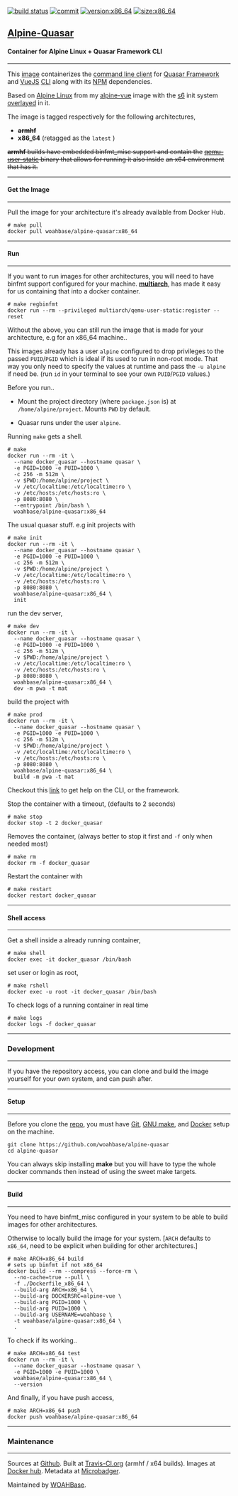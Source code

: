 [![build status][251]][232] [![commit][255]][231] [![version:x86_64][256]][235] [![size:x86_64][257]][235]

## [Alpine-Quasar][234]
#### Container for Alpine Linux + Quasar Framework CLI
---

This [image][233] containerizes the [command line client][139] for
[Quasar Framework][138] and [VueJS][137] [CLI][136] along with
its [NPM][135] dependencies.

Based on [Alpine Linux][131] from my [alpine-vue][132] image with
the [s6][133] init system [overlayed][134] in it.

The image is tagged respectively for the following architectures,
* ~~**armhf**~~
* **x86_64** (retagged as the `latest` )

~~**armhf** builds have embedded binfmt_misc support and contain the~~
~~[qemu-user-static][105] binary that allows for running it also inside~~
~~an x64 environment that has it.~~

---
#### Get the Image
---

Pull the image for your architecture it's already available from
Docker Hub.

```
# make pull
docker pull woahbase/alpine-quasar:x86_64
```

---
#### Run
---

If you want to run images for other architectures, you will need
to have binfmt support configured for your machine. [**multiarch**][104],
has made it easy for us containing that into a docker container.

```
# make regbinfmt
docker run --rm --privileged multiarch/qemu-user-static:register --reset
```

Without the above, you can still run the image that is made for your
architecture, e.g for an x86_64 machine..

This images already has a user `alpine` configured to drop
privileges to the passed `PUID`/`PGID` which is ideal if its used
to run in non-root mode. That way you only need to specify the
values at runtime and pass the `-u alpine` if need be. (run `id`
in your terminal to see your own `PUID`/`PGID` values.)

Before you run..

* Mount the project directory (where `package.json` is) at
  `/home/alpine/project`. Mounts `PWD` by default.

* Quasar runs under the user `alpine`.

Running `make` gets a shell.

```
# make
docker run --rm -it \
  --name docker_quasar --hostname quasar \
  -e PGID=1000 -e PUID=1000 \
  -c 256 -m 512m \
  -v $PWD:/home/alpine/project \
  -v /etc/localtime:/etc/localtime:ro \
  -v /etc/hosts:/etc/hosts:ro \
  -p 8080:8080 \
  --entrypoint /bin/bash \
  woahbase/alpine-quasar:x86_64
```

The usual quasar stuff. e.g init projects with

```
# make init
docker run --rm -it \
  --name docker_quasar --hostname quasar \
  -e PGID=1000 -e PUID=1000 \
  -c 256 -m 512m \
  -v $PWD:/home/alpine/project \
  -v /etc/localtime:/etc/localtime:ro \
  -v /etc/hosts:/etc/hosts:ro \
  -p 8080:8080 \
  woahbase/alpine-quasar:x86_64 \
  init
```
run the dev server,

```
# make dev
docker run --rm -it \
  --name docker_quasar --hostname quasar \
  -e PGID=1000 -e PUID=1000 \
  -c 256 -m 512m \
  -v $PWD:/home/alpine/project \
  -v /etc/localtime:/etc/localtime:ro \
  -v /etc/hosts:/etc/hosts:ro \
  -p 8080:8080 \
  woahbase/alpine-quasar:x86_64 \
  dev -m pwa -t mat
```

build the project with

```
# make prod
docker run --rm -it \
  --name docker_quasar --hostname quasar \
  -e PGID=1000 -e PUID=1000 \
  -c 256 -m 512m \
  -v $PWD:/home/alpine/project \
  -v /etc/localtime:/etc/localtime:ro \
  -v /etc/hosts:/etc/hosts:ro \
  -p 8080:8080 \
  woahbase/alpine-quasar:x86_64 \
  build -m pwa -t mat
```

Checkout this [link][140] to get help on the CLI, or the
framework.

Stop the container with a timeout, (defaults to 2 seconds)

```
# make stop
docker stop -t 2 docker_quasar
```

Removes the container, (always better to stop it first and `-f`
only when needed most)

```
# make rm
docker rm -f docker_quasar
```

Restart the container with

```
# make restart
docker restart docker_quasar
```

---
#### Shell access
---

Get a shell inside a already running container,

```
# make shell
docker exec -it docker_quasar /bin/bash
```

set user or login as root,

```
# make rshell
docker exec -u root -it docker_quasar /bin/bash
```

To check logs of a running container in real time

```
# make logs
docker logs -f docker_quasar
```

---
### Development
---

If you have the repository access, you can clone and
build the image yourself for your own system, and can push after.

---
#### Setup
---

Before you clone the [repo][231], you must have [Git][101], [GNU make][102],
and [Docker][103] setup on the machine.

```
git clone https://github.com/woahbase/alpine-quasar
cd alpine-quasar
```
You can always skip installing **make** but you will have to
type the whole docker commands then instead of using the sweet
make targets.

---
#### Build
---

You need to have binfmt_misc configured in your system to be able
to build images for other architectures.

Otherwise to locally build the image for your system.
[`ARCH` defaults to `x86_64`, need to be explicit when building
for other architectures.]

```
# make ARCH=x86_64 build
# sets up binfmt if not x86_64
docker build --rm --compress --force-rm \
  --no-cache=true --pull \
  -f ./Dockerfile_x86_64 \
  --build-arg ARCH=x86_64 \
  --build-arg DOCKERSRC=alpine-vue \
  --build-arg PGID=1000 \
  --build-arg PUID=1000 \
  --build-arg USERNAME=woahbase \
  -t woahbase/alpine-quasar:x86_64 \
  .
```

To check if its working..

```
# make ARCH=x86_64 test
docker run --rm -it \
  --name docker_quasar --hostname quasar \
  -e PGID=1000 -e PUID=1000 \
  woahbase/alpine-quasar:x86_64 \
  --version
```

And finally, if you have push access,

```
# make ARCH=x86_64 push
docker push woahbase/alpine-quasar:x86_64
```

---
### Maintenance
---

Sources at [Github][106]. Built at [Travis-CI.org][107] (armhf / x64 builds). Images at [Docker hub][108]. Metadata at [Microbadger][109].

Maintained by [WOAHBase][204].

[101]: https://git-scm.com
[102]: https://www.gnu.org/software/make/
[103]: https://www.docker.com
[104]: https://hub.docker.com/r/multiarch/qemu-user-static/
[105]: https://github.com/multiarch/qemu-user-static/releases/
[106]: https://github.com/
[107]: https://travis-ci.org/
[108]: https://hub.docker.com/
[109]: https://microbadger.com/

[131]: https://alpinelinux.org/
[132]: https://hub.docker.com/r/woahbase/alpine-vue
[133]: https://skarnet.org/software/s6/
[134]: https://github.com/just-containers/s6-overlay
[135]: https://www.npmjs.com/
[136]: https://github.com/vuejs/vue-cli
[137]: https://vuejs.org/
[138]: http://quasar-framework.org/
[139]: https://github.com/quasarframework/quasar-cli
[140]: http://quasar-framework.org/guide/quasar-cli.html

[201]: https://github.com/woahbase
[202]: https://travis-ci.org/woahbase/
[203]: https://hub.docker.com/u/woahbase
[204]: https://woahbase.online/

[231]: https://github.com/woahbase/alpine-quasar
[232]: https://travis-ci.org/woahbase/alpine-quasar
[233]: https://hub.docker.com/r/woahbase/alpine-quasar
[234]: https://woahbase.online/#/images/alpine-quasar
[235]: https://microbadger.com/images/woahbase/alpine-quasar:x86_64

[251]: https://travis-ci.org/woahbase/alpine-quasar.svg?branch=master

[255]: https://images.microbadger.com/badges/commit/woahbase/alpine-quasar.svg

[256]: https://images.microbadger.com/badges/version/woahbase/alpine-quasar:x86_64.svg
[257]: https://images.microbadger.com/badges/image/woahbase/alpine-quasar:x86_64.svg

